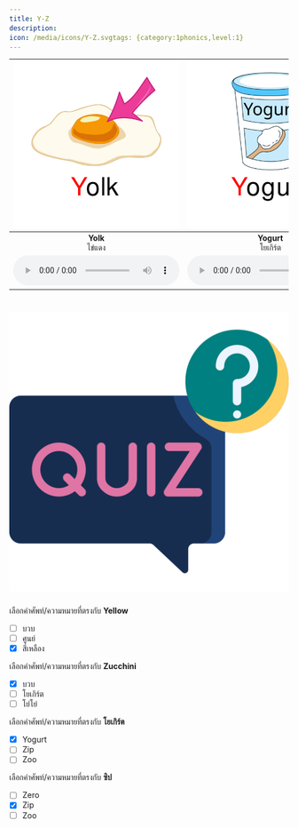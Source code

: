 ```yaml
---
title: Y-Z
description: 
icon: /media/icons/Y-Z.svgtags: {category:1phonics,level:1}
---
```

<div class="carrousel">


|![](/media/img/Y-Z/Yolk.svg)|![](/media/img/Y-Z/Yogurt.svg)|![](/media/img/Y-Z/Yellow.svg)|![](/media/img/Y-Z/Yoyo.svg)|![](/media/img/Y-Z/Zip.svg)|![](/media/img/Y-Z/Yacht.svg)|![](/media/img/Y-Z/Zoo.svg)|![](/media/img/Y-Z/Zebra.svg)|![](/media/img/Y-Z/Zero.svg)|![](/media/img/Y-Z/Zucchini.svg)|
| :----: | :----: | :----: | :----: | :----: | :----: | :----: | :----: | :----: | :----: |
|**Yolk**<br>ไข่แดง|**Yogurt**<br>โยเกิร์ต|**Yellow**<br>สีเหลือง|**Yoyo**<br>โย่โย่|**Zip**<br>ซิป|**Yacht**<br>เรือยอร์ช|**Zoo**<br>สวนสัตว์|**Zebra**<br>ซีบร้า|**Zero**<br>ศูนย์|**Zucchini**<br>บวบ|
|![](/media/audio/Yolk.mp3)|![](/media/audio/Yogurt.mp3)|![](/media/audio/Yellow.mp3)|![](/media/audio/Yoyo.mp3)|![](/media/audio/Zip.mp3)|![](/media/audio/Yacht.mp3)|![](/media/audio/Zoo.mp3)|![](/media/audio/Zebra.mp3)|![](/media/audio/Zero.mp3)|![](/media/audio/Zucchini.mp3)|

</div>



# ![icon](/media/icons/quiz.svg) 


 เลือกคำศัพท์/ความหมายที่ตรงกับ **Yellow**
 - [ ] บวบ
 - [ ] ศูนย์
 - [x] สีเหลือง

 เลือกคำศัพท์/ความหมายที่ตรงกับ **Zucchini**
 - [x] บวบ
 - [ ] โยเกิร์ต
 - [ ] โย่โย่

 เลือกคำศัพท์/ความหมายที่ตรงกับ **โยเกิร์ต**
 - [x] Yogurt
 - [ ] Zip
 - [ ] Zoo

 เลือกคำศัพท์/ความหมายที่ตรงกับ **ซิป**
 - [ ] Zero
 - [x] Zip
 - [ ] Zoo
